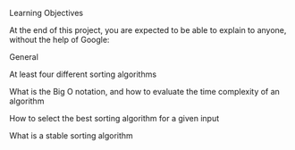 Learning Objectives

At the end of this project, you are expected to be able to explain to anyone, without the help of Google:


General

At least four different sorting algorithms

What is the Big O notation, and how to evaluate the time complexity of an algorithm

How to select the best sorting algorithm for a given input

What is a stable sorting algorithm
